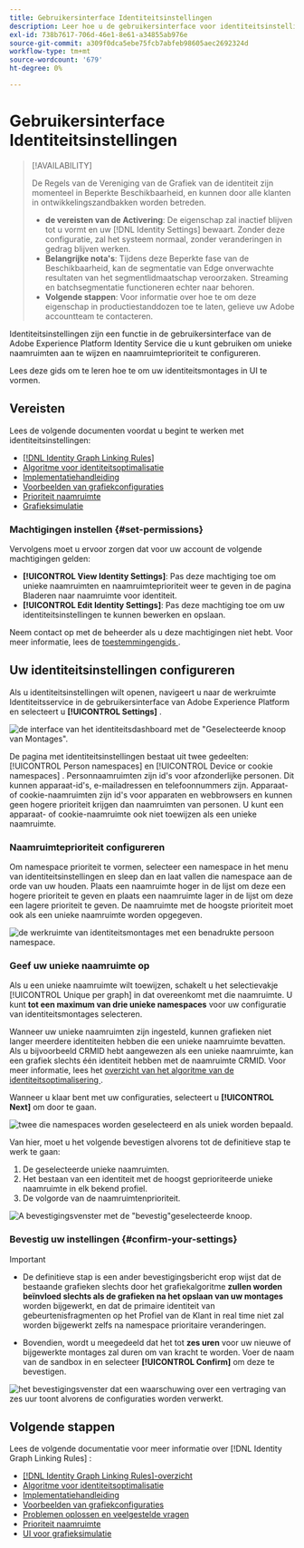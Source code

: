 ```yaml
---
title: Gebruikersinterface Identiteitsinstellingen
description: Leer hoe u de gebruikersinterface voor identiteitsinstellingen gebruikt.
exl-id: 738b7617-706d-46e1-8e61-a34855ab976e
source-git-commit: a309f0dca5ebe75fcb7abfeb98605aec2692324d
workflow-type: tm+mt
source-wordcount: '679'
ht-degree: 0%

---
```


# Gebruikersinterface Identiteitsinstellingen

>[!AVAILABILITY]
>
>De Regels van de Vereniging van de Grafiek van de identiteit zijn momenteel in Beperkte Beschikbaarheid, en kunnen door alle klanten in ontwikkelingszandbakken worden betreden.
>
>* **de vereisten van de Activering**: De eigenschap zal inactief blijven tot u vormt en uw [!DNL Identity Settings] bewaart. Zonder deze configuratie, zal het systeem normaal, zonder veranderingen in gedrag blijven werken.
>* **Belangrijke nota&#39;s**: Tijdens deze Beperkte fase van de Beschikbaarheid, kan de segmentatie van Edge onverwachte resultaten van het segmentlidmaatschap veroorzaken. Streaming en batchsegmentatie functioneren echter naar behoren.
>* **Volgende stappen**: Voor informatie over hoe te om deze eigenschap in productiestanddozen toe te laten, gelieve uw Adobe accountteam te contacteren.

Identiteitsinstellingen zijn een functie in de gebruikersinterface van de Adobe Experience Platform Identity Service die u kunt gebruiken om unieke naamruimten aan te wijzen en naamruimteprioriteit te configureren.

Lees deze gids om te leren hoe te om uw identiteitsmontages in UI te vormen.

## Vereisten

Lees de volgende documenten voordat u begint te werken met identiteitsinstellingen:

* [[!DNL Identity Graph Linking Rules]](./overview.md)
* [Algoritme voor identiteitsoptimalisatie](./identity-optimization-algorithm.md)
* [Implementatiehandleiding](./implementation-guide.md)
* [Voorbeelden van grafiekconfiguraties](./example-configurations.md)
* [Prioriteit naamruimte](./namespace-priority.md)
* [Grafieksimulatie](./graph-simulation.md)

### Machtigingen instellen {#set-permissions}

Vervolgens moet u ervoor zorgen dat voor uw account de volgende machtigingen gelden:

* **[!UICONTROL View Identity Settings]**: Pas deze machtiging toe om unieke naamruimten en naamruimteprioriteit weer te geven in de pagina Bladeren naar naamruimte voor identiteit.
* **[!UICONTROL Edit Identity Settings]**: Pas deze machtiging toe om uw identiteitsinstellingen te kunnen bewerken en opslaan.

Neem contact op met de beheerder als u deze machtigingen niet hebt. Voor meer informatie, lees de [ toestemmingengids ](../../access-control/abac/ui/permissions.md).

## Uw identiteitsinstellingen configureren

Als u identiteitsinstellingen wilt openen, navigeert u naar de werkruimte Identiteitsservice in de gebruikersinterface van Adobe Experience Platform en selecteert u **[!UICONTROL Settings]** .

![ de interface van het identiteitsdashboard met de &quot;Geselecteerde knoop van Montages&quot;.](../images/rules/dashboard.png)

De pagina met identiteitsinstellingen bestaat uit twee gedeelten: [!UICONTROL Person namespaces] en [!UICONTROL Device or cookie namespaces] . Personnaamruimten zijn id&#39;s voor afzonderlijke personen. Dit kunnen apparaat-id&#39;s, e-mailadressen en telefoonnummers zijn. Apparaat- of cookie-naamruimten zijn id&#39;s voor apparaten en webbrowsers en kunnen geen hogere prioriteit krijgen dan naamruimten van personen. U kunt een apparaat- of cookie-naamruimte ook niet toewijzen als een unieke naamruimte.

### Naamruimteprioriteit configureren

Om namespace prioriteit te vormen, selecteer een namespace in het menu van identiteitsinstellingen en sleep dan en laat vallen die namespace aan de orde van uw houden. Plaats een naamruimte hoger in de lijst om deze een hogere prioriteit te geven en plaats een naamruimte lager in de lijst om deze een lagere prioriteit te geven. De naamruimte met de hoogste prioriteit moet ook als een unieke naamruimte worden opgegeven.

![ de werkruimte van identiteitsmontages met een benadrukte persoon namespace.](../images/rules/namespace-priority.png)

### Geef uw unieke naamruimte op

Als u een unieke naamruimte wilt toewijzen, schakelt u het selectievakje [!UICONTROL Unique per graph] in dat overeenkomt met die naamruimte. U kunt **tot een maximum van drie unieke namespaces** voor uw configuratie van identiteitsmontages selecteren.

Wanneer uw unieke naamruimten zijn ingesteld, kunnen grafieken niet langer meerdere identiteiten hebben die een unieke naamruimte bevatten. Als u bijvoorbeeld CRMID hebt aangewezen als een unieke naamruimte, kan een grafiek slechts één identiteit hebben met de naamruimte CRMID. Voor meer informatie, lees het [ overzicht van het algoritme van de identiteitsoptimalisering ](./identity-optimization-algorithm.md#unique-namespace).

Wanneer u klaar bent met uw configuraties, selecteert u **[!UICONTROL Next]** om door te gaan.

![ twee die namespaces worden geselecteerd en als uniek worden bepaald.](../images/rules/unique-namespace.png)

Van hier, moet u het volgende bevestigen alvorens tot de definitieve stap te werk te gaan:

1. De geselecteerde unieke naamruimten.
2. Het bestaan van een identiteit met de hoogst geprioriteerde unieke naamruimte in elk bekend profiel.
3. De volgorde van de naamruimtenprioriteit.

![ A bevestigingsvenster met de &quot;bevestig&quot;geselecteerde knoop.](../images/rules/confirmation.png)

### Bevestig uw instellingen {#confirm-your-settings}

>[!IMPORTANT]
>
>* De definitieve stap is een ander bevestigingsbericht erop wijst dat de bestaande grafieken slechts door het grafiekalgoritme **zullen worden beïnvloed slechts als de grafieken na het opslaan van uw montages** worden bijgewerkt, en dat de primaire identiteit van gebeurtenisfragmenten op het Profiel van de Klant in real time niet zal worden bijgewerkt zelfs na namespace prioritaire veranderingen.
>
>* Bovendien, wordt u meegedeeld dat het tot **zes uren** voor uw nieuwe of bijgewerkte montages zal duren om van kracht te worden. Voer de naam van de sandbox in en selecteer **[!UICONTROL Confirm]** om deze te bevestigen.

![ het bevestigingsvenster dat een waarschuwing over een vertraging van zes uur toont alvorens de configuraties worden verwerkt.](../images/rules/complete.png)

## Volgende stappen

Lees de volgende documentatie voor meer informatie over [!DNL Identity Graph Linking Rules] :

* [[!DNL Identity Graph Linking Rules]-overzicht](./overview.md)
* [Algoritme voor identiteitsoptimalisatie](./identity-optimization-algorithm.md)
* [Implementatiehandleiding](./implementation-guide.md)
* [Voorbeelden van grafiekconfiguraties](./example-configurations.md)
* [Problemen oplossen en veelgestelde vragen](./troubleshooting.md)
* [Prioriteit naamruimte](./namespace-priority.md)
* [UI voor grafieksimulatie](./graph-simulation.md)